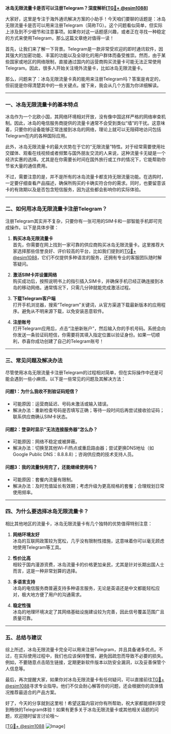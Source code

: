 **冰岛无限流量卡是否可以注册Telegram？深度解析[[TG💪+ @esim1088](https://t.me/s/esim1088)]**

大家好，这里是专注于海外通讯解决方案的小助手！今天咱们要聊的话题是：冰岛无限流量卡是否可以用来注册Telegram（简称TG）。这个问题看似简单，但实际上涉及到不少细节和注意事项。如果你对这一话题感兴趣，或者正在寻找一种稳定的方式来使用Telegram，那么这篇文章绝对值得一读！

首先，让我们来了解一下背景。Telegram是一款非常受欢迎的即时通讯软件，因其强大的加密功能、丰富的功能以及全球化的用户群体而备受推崇。然而，由于某些国家或地区的网络限制，直接通过国内的运营商购买流量卡可能无法正常使用Telegram。因此，很多人开始关注境外流量卡，比如冰岛无限流量卡。

那么，问题来了：冰岛无限流量卡真的能用来注册Telegram吗？答案是肯定的，但前提是你得清楚其中的一些关键点。接下来，我会从几个方面为你详细解读。

---

### **一、冰岛无限流量卡的基本特点**

冰岛作为一个北欧小国，其网络环境相对开放，没有像中国这样严格的网络审查机制。因此，冰岛的电信服务商提供的流量卡通常不会受到类似“墙”的干扰。这意味着，只要你的设备能够正常连接到冰岛的网络，理论上就可以无阻碍地访问包括Telegram在内的各种国际应用。

此外，冰岛无限流量卡的最大优势在于它的“无限流量”特性。对于经常需要使用社交媒体、观看在线视频或者频繁与国外朋友交流的人来说，这种流量卡无疑是一个经济实惠的选择。尤其是在你需要长时间在国外旅行或工作的情况下，它能帮助你节省大量的通信费用。

不过，需要注意的是，并不是所有的冰岛流量卡都支持无限流量功能。在选购时，一定要仔细查看产品描述，确保所购买的卡确实符合你的需求。同时，也要留意该卡的有效期以及是否包含短信服务，因为这些都会影响你的实际体验。

---

### **二、如何用冰岛无限流量卡注册Telegram？**

注册Telegram其实并不复杂，只要你有一张可用的SIM卡和一部智能手机即可完成操作。以下是具体步骤：

1. **购买冰岛无限流量卡**  
   首先，你需要在网上找到一家可靠的供应商购买冰岛无限流量卡。这里推荐大家选择那些信誉良好、评价较高的平台，比如我们提到的[TG💪+ @esim1088](https://t.me/s/esim1088)，它们不仅提供多种语言的服务，还拥有专业的客服团队随时解答疑问。

2. **激活SIM卡并设置网络**  
   购买成功后，按照说明书上的指引插入SIM卡，并确保手机已经正确连接到冰岛的移动网络。通常情况下，只需几分钟就能完成激活过程。

3. **下载Telegram客户端**  
   打开手机浏览器，搜索“Telegram”关键词，从官方渠道下载最新版本的应用程序。避免从不明来源下载，以免安装恶意软件。

4. **注册账号**  
   打开Telegram应用后，点击“注册新账户”，然后输入你的手机号码。系统会向你发送一条验证码短信，你需要将其填入指定位置以验证身份。如果一切顺利，恭喜你成功创建了自己的Telegram账号！

---

### **三、常见问题及解决办法**

尽管使用冰岛无限流量卡注册Telegram的过程相对简单，但在实际操作中还是可能会遇到一些小麻烦。以下是一些常见的问题及其解决方法：

#### **问题1：为什么我收不到验证码短信？**
   - 可能原因：运营商延迟、号码未激活或输入错误。
   - 解决办法：重新检查号码是否填写正确；等待一段时间后再尝试接收验证码；联系供应商确认SIM卡状态。

#### **问题2：登录时显示“无法连接服务器”怎么办？**
   - 可能原因：网络不稳定或被屏蔽。
   - 解决办法：切换至其他Wi-Fi热点或重启路由器；尝试更换DNS地址（如Google Public DNS：8.8.8.8）；咨询供应商的技术支持人员。

#### **问题3：我的流量快用完了，还能继续使用吗？**
   - 可能原因：套餐内流量有限制。
   - 解决办法：及时充值延长有效期；考虑升级为更高规格的套餐；合理规划日常使用频率。

---

### **四、为什么要选择冰岛无限流量卡？**

相比其他地区的流量卡，冰岛无限流量卡有几个独特的优势值得特别注意：

1. **网络环境友好**  
   冰岛的互联网政策较为宽松，几乎没有限制性措施，这意味着你可以毫无顾虑地使用Telegram等工具。

2. **性价比高**  
   相较于国内漫游资费，冰岛流量卡的价格更加亲民，尤其是针对长期出国人士而言，这是一种非常划算的选择。

3. **多语言支持**  
   冰岛的电信服务商普遍支持多种语言服务，无论是英语还是中文都能轻松应对，极大地方便了用户的沟通需求。

4. **稳定性强**  
   冰岛的地理环境决定了其网络基础设施建设较为完善，因此信号覆盖范围广且质量可靠。

---

### **五、总结与建议**

综上所述，冰岛无限流量卡完全可以用来注册Telegram，并且具备诸多优点。不过，在实际使用过程中，我们也应该保持警惕，避免因疏忽而导致不必要的损失。例如，不要随意点击陌生链接，定期更新软件版本以防安全漏洞，以及妥善保管个人信息等。

最后，再次提醒大家，如果你对冰岛无限流量卡有任何疑问，可以直接前往[TG💪+ @esim1088](https://t.me/s/esim1088)寻求专业指导。他们不仅会耐心解答你的问题，还会根据你的具体情况推荐最适合的产品方案。

好了，今天的分享就到这里啦！希望这篇内容对你有所帮助，祝大家都能顺利享受到畅快的Telegram体验！如果有更多关于冰岛无限流量卡或其他相关话题的问题，欢迎随时留言讨论哦～

[[TG💪+ @esim1088](https://t.me/s/esim1088) ![Image](https://i.postimg.cc/4NQfJmqS/Snipaste-2025-05-13-00-14-12.png)]